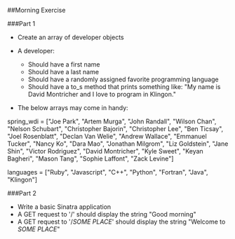 ##Morning Exercise 

###Part 1

-  Create an array of developer objects

-  A developer: 
	- Should have a first name 
	- Should have a last name 
	- Should have a randomly assigned favorite programming language
	- Should have a to_s method that prints something like:
		"My name is David Montricher and I love to program in Klingon."
	
- The below arrays may come in handy:

spring_wdi = ["Joe Park", "Artem Murga", "John Randall", "Wilson Chan", "Nelson Schubart", "Christopher Bajorin", "Christopher Lee", "Ben Ticsay", "Joel Rosenblatt", "Declan Van Welie", "Andrew Wallace", "Emmanuel Tucker", "Nancy Ko", "Dara Mao", "Jonathan Milgrom", "Liz Goldstein", "Jane Shin", "Victor Rodriguez", "David Montricher", "Kyle Sweet", "Keyan Bagheri", "Mason Tang", "Sophie Laffont", "Zack Levine"]

languages = ["Ruby", "Javascript", "C++", "Python", "Fortran", "Java", "Klingon"]


###Part 2
- Write a basic Sinatra application
- A GET request to '/' should display the string "Good morning"
- A GET request to '/*SOME PLACE*' should display the string "Welcome to *SOME PLACE*" 




